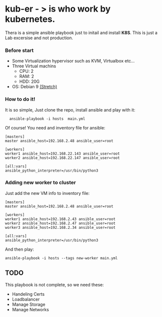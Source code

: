 # kub-er - > is who work by kubernetes.

Thera is a simple ansible playbook just to initail and install **K8S**. This is just a Lab excersise and not production.

### Before start

 * Some Virtualization hypervisor such as KVM, Virtualbox etc...
 * Three Virtual machins
   - CPU: 2
   - RAM: 2
   - HDD: 20G
 * OS: Debian 9 [(Stretch)](https://shgn.ir/images/debian-9.13.0-amd64-xfce-CD-1.iso)
 
 ### How to do it!
 
 It is so simple, Just clone the repo, install ansible and play with it:
 
      ansible-playbook -i hosts  main.yml
 
 Of course! You need and inventory file for ansible:
 
    [masters]
    master ansible_host=192.168.2.48 ansible_user=root

    [workers]
    worker1 ansible_host=192.168.22.143 ansible_user=root
    worker2 ansible_host=192.168.22.147 ansible_user=root

    [all:vars]
    ansible_python_interpreter=/usr/bin/python3
    
### Adding new worker to cluster

Just add the new VM info to inventory file:

    [masters]
    master ansible_host=192.168.2.48 ansible_user=root

    [workers]
    worker1 ansible_host=192.168.2.43 ansible_user=root
    worker2 ansible_host=192.168.2.47 ansible_user=root
    worker3 ansible_host=192.168.2.34 ansible_user=root

    [all:vars]
    ansible_python_interpreter=/usr/bin/python3

And then play:

    ansible-playbook -i hosts --tags new-worker main.yml
    
## TODO

This playbook is not complete, so we need these:

 * Handeling Certs
 * Loadbalancer
 * Manage Storage
 * Manage Networks
